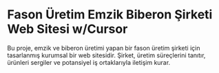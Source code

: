 # Fason Üretim Emzik Biberon Şirketi Web Sitesi w/Cursor

Bu proje, emzik ve biberon üretimi yapan bir fason üretim şirketi için tasarlanmış kurumsal bir web sitesidir. Şirket, üretim süreçlerini tanıtır, ürünleri sergiler ve potansiyel iş ortaklarıyla iletişim kurar.
